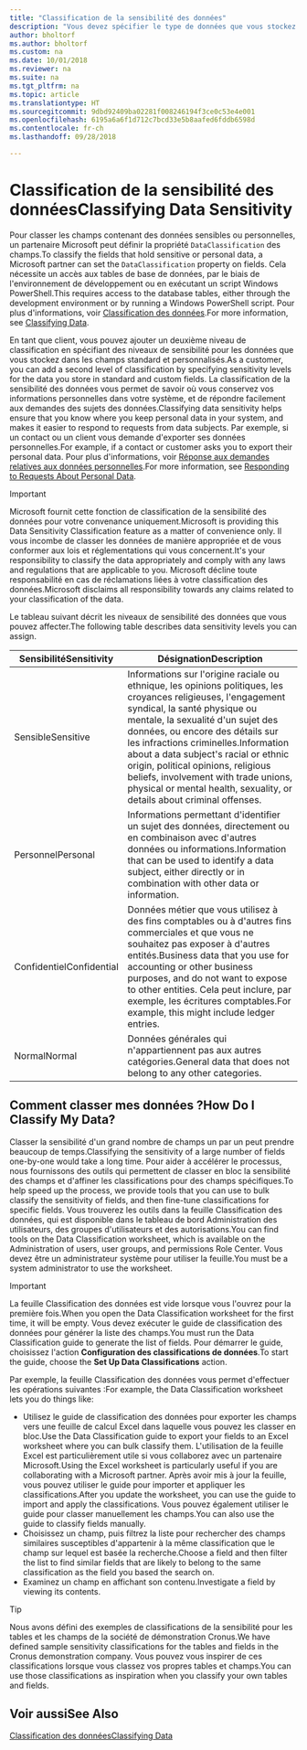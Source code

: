 ```yaml
---
title: "Classification de la sensibilité des données"
description: "Vous devez spécifier le type de données que vous stockez sur les personnes afin de pouvoir répondre aux demandes des sujets des données."
author: bholtorf
ms.author: bholtorf
ms.custom: na
ms.date: 10/01/2018
ms.reviewer: na
ms.suite: na
ms.tgt_pltfrm: na
ms.topic: article
ms.translationtype: HT
ms.sourcegitcommit: 9dbd92409ba02281f008246194f3ce0c53e4e001
ms.openlocfilehash: 6195a6a6f1d712c7bcd33e5b8aafed6fddb6598d
ms.contentlocale: fr-ch
ms.lasthandoff: 09/28/2018

---
```


# <a name="classifying-data-sensitivity"></a><span data-ttu-id="a0a2c-103">Classification de la sensibilité des données</span><span class="sxs-lookup"><span data-stu-id="a0a2c-103">Classifying Data Sensitivity</span></span>
<span data-ttu-id="a0a2c-104">Pour classer les champs contenant des données sensibles ou personnelles, un partenaire Microsoft peut définir la propriété ```DataClassification``` des champs.</span><span class="sxs-lookup"><span data-stu-id="a0a2c-104">To classify the fields that hold sensitive or personal data, a Microsoft partner can set the ```DataClassification``` property on fields.</span></span> <span data-ttu-id="a0a2c-105">Cela nécessite un accès aux tables de base de données, par le biais de l'environnement de développement ou en exécutant un script Windows PowerShell.</span><span class="sxs-lookup"><span data-stu-id="a0a2c-105">This requires access to the database tables, either through the development environment or by running a Windows PowerShell script.</span></span> <span data-ttu-id="a0a2c-106">Pour plus d'informations, voir [Classification des données](https://docs.microsoft.com/en-us/dynamics-nav/classifying-data).</span><span class="sxs-lookup"><span data-stu-id="a0a2c-106">For more information, see [Classifying Data](https://docs.microsoft.com/en-us/dynamics-nav/classifying-data).</span></span>  

<span data-ttu-id="a0a2c-107">En tant que client, vous pouvez ajouter un deuxième niveau de classification en spécifiant des niveaux de sensibilité pour les données que vous stockez dans les champs standard et personnalisés.</span><span class="sxs-lookup"><span data-stu-id="a0a2c-107">As a customer, you can add a second level of classification by specifying sensitivity levels for the data you store in standard and custom fields.</span></span> <span data-ttu-id="a0a2c-108">La classification de la sensibilité des données vous permet de savoir où vous conservez vos informations personnelles dans votre système, et de répondre facilement aux demandes des sujets des données.</span><span class="sxs-lookup"><span data-stu-id="a0a2c-108">Classifying data sensitivity helps ensure that you know where you keep personal data in your system, and makes it easier to respond to requests from data subjects.</span></span> <span data-ttu-id="a0a2c-109">Par exemple, si un contact ou un client vous demande d'exporter ses données personnelles.</span><span class="sxs-lookup"><span data-stu-id="a0a2c-109">For example, if a contact or customer asks you to export their personal data.</span></span> <span data-ttu-id="a0a2c-110">Pour plus d'informations, voir [Réponse aux demandes relatives aux données personnelles](admin-responding-to-requests-about-personal-data.md).</span><span class="sxs-lookup"><span data-stu-id="a0a2c-110">For more information, see [Responding to Requests About Personal Data](admin-responding-to-requests-about-personal-data.md).</span></span>

> [!Important]
> <span data-ttu-id="a0a2c-111">Microsoft fournit cette fonction de classification de la sensibilité des données pour votre convenance uniquement.</span><span class="sxs-lookup"><span data-stu-id="a0a2c-111">Microsoft is providing this Data Sensitivity Classification feature as a matter of convenience only.</span></span> <span data-ttu-id="a0a2c-112">Il vous incombe de classer les données de manière appropriée et de vous conformer aux lois et réglementations qui vous concernent.</span><span class="sxs-lookup"><span data-stu-id="a0a2c-112">It's your responsibility to classify the data appropriately and comply with any laws and regulations that are applicable to you.</span></span> <span data-ttu-id="a0a2c-113">Microsoft décline toute responsabilité en cas de réclamations liées à votre classification des données.</span><span class="sxs-lookup"><span data-stu-id="a0a2c-113">Microsoft disclaims all responsibility towards any claims related to your classification of the data.</span></span>  

<span data-ttu-id="a0a2c-114">Le tableau suivant décrit les niveaux de sensibilité des données que vous pouvez affecter.</span><span class="sxs-lookup"><span data-stu-id="a0a2c-114">The following table describes data sensitivity levels you can assign.</span></span>

|<span data-ttu-id="a0a2c-115">Sensibilité</span><span class="sxs-lookup"><span data-stu-id="a0a2c-115">Sensitivity</span></span>|<span data-ttu-id="a0a2c-116">Désignation</span><span class="sxs-lookup"><span data-stu-id="a0a2c-116">Description</span></span>|
|----|----|
|<span data-ttu-id="a0a2c-117">Sensible</span><span class="sxs-lookup"><span data-stu-id="a0a2c-117">Sensitive</span></span> | <span data-ttu-id="a0a2c-118">Informations sur l'origine raciale ou ethnique, les opinions politiques, les croyances religieuses, l'engagement syndical, la santé physique ou mentale, la sexualité d'un sujet des données, ou encore des détails sur les infractions criminelles.</span><span class="sxs-lookup"><span data-stu-id="a0a2c-118">Information about a data subject's racial or ethnic origin, political opinions, religious beliefs, involvement with trade unions, physical or mental health, sexuality, or details about criminal offenses.</span></span> |
|<span data-ttu-id="a0a2c-119">Personnel</span><span class="sxs-lookup"><span data-stu-id="a0a2c-119">Personal</span></span> | <span data-ttu-id="a0a2c-120">Informations permettant d'identifier un sujet des données, directement ou en combinaison avec d'autres données ou informations.</span><span class="sxs-lookup"><span data-stu-id="a0a2c-120">Information that can be used to identify a data subject, either directly or in combination with other data or information.</span></span>|
|<span data-ttu-id="a0a2c-121">Confidentiel</span><span class="sxs-lookup"><span data-stu-id="a0a2c-121">Confidential</span></span> | <span data-ttu-id="a0a2c-122">Données métier que vous utilisez à des fins comptables ou à d'autres fins commerciales et que vous ne souhaitez pas exposer à d'autres entités.</span><span class="sxs-lookup"><span data-stu-id="a0a2c-122">Business data that you use for accounting or other business purposes, and do not want to expose to other entities.</span></span> <span data-ttu-id="a0a2c-123">Cela peut inclure, par exemple, les écritures comptables.</span><span class="sxs-lookup"><span data-stu-id="a0a2c-123">For example, this might include ledger entries.</span></span>|
|<span data-ttu-id="a0a2c-124">Normal</span><span class="sxs-lookup"><span data-stu-id="a0a2c-124">Normal</span></span> | <span data-ttu-id="a0a2c-125">Données générales qui n'appartiennent pas aux autres catégories.</span><span class="sxs-lookup"><span data-stu-id="a0a2c-125">General data that does not belong to any other categories.</span></span>|

## <a name="how-do-i-classify-my-data"></a><span data-ttu-id="a0a2c-126">Comment classer mes données ?</span><span class="sxs-lookup"><span data-stu-id="a0a2c-126">How Do I Classify My Data?</span></span>
<span data-ttu-id="a0a2c-127">Classer la sensibilité d'un grand nombre de champs un par un peut prendre beaucoup de temps.</span><span class="sxs-lookup"><span data-stu-id="a0a2c-127">Classifying the sensitivity of a large number of fields one-by-one would take a long time.</span></span> <span data-ttu-id="a0a2c-128">Pour aider à accélérer le processus, nous fournissons des outils qui permettent de classer en bloc la sensibilité des champs et d'affiner les classifications pour des champs spécifiques.</span><span class="sxs-lookup"><span data-stu-id="a0a2c-128">To help speed up the process, we provide tools that you can use to bulk classify the sensitivity of fields, and then fine-tune classifications for specific fields.</span></span> <span data-ttu-id="a0a2c-129">Vous trouverez les outils dans la feuille Classification des données, qui est disponible dans le tableau de bord Administration des utilisateurs, des groupes d'utilisateurs et des autorisations.</span><span class="sxs-lookup"><span data-stu-id="a0a2c-129">You can find tools on the Data Classification worksheet, which is available on the Administration of users, user groups, and permissions Role Center.</span></span> <span data-ttu-id="a0a2c-130">Vous devez être un administrateur système pour utiliser la feuille.</span><span class="sxs-lookup"><span data-stu-id="a0a2c-130">You must be a system administrator to use the worksheet.</span></span>

> [!Important]
> <span data-ttu-id="a0a2c-131">La feuille Classification des données est vide lorsque vous l'ouvrez pour la première fois.</span><span class="sxs-lookup"><span data-stu-id="a0a2c-131">When you open the Data Classification worksheet for the first time, it will be empty.</span></span> <span data-ttu-id="a0a2c-132">Vous devez exécuter le guide de classification des données pour générer la liste des champs.</span><span class="sxs-lookup"><span data-stu-id="a0a2c-132">You must run the Data Classification guide to generate the list of fields.</span></span> <span data-ttu-id="a0a2c-133">Pour démarrer le guide, choisissez l'action **Configuration des classifications de données**.</span><span class="sxs-lookup"><span data-stu-id="a0a2c-133">To start the guide, choose the **Set Up Data Classifications** action.</span></span>

<span data-ttu-id="a0a2c-134">Par exemple, la feuille Classification des données vous permet d'effectuer les opérations suivantes :</span><span class="sxs-lookup"><span data-stu-id="a0a2c-134">For example, the Data Classification worksheet lets you do things like:</span></span>  

* <span data-ttu-id="a0a2c-135">Utilisez le guide de classification des données pour exporter les champs vers une feuille de calcul Excel dans laquelle vous pouvez les classer en bloc.</span><span class="sxs-lookup"><span data-stu-id="a0a2c-135">Use the Data Classification guide to export your fields to an Excel worksheet where you can bulk classify them.</span></span> <span data-ttu-id="a0a2c-136">L'utilisation de la feuille Excel est particulièrement utile si vous collaborez avec un partenaire Microsoft.</span><span class="sxs-lookup"><span data-stu-id="a0a2c-136">Using the Excel worksheet is particularly useful if you are collaborating with a Microsoft partner.</span></span> <span data-ttu-id="a0a2c-137">Après avoir mis à jour la feuille, vous pouvez utiliser le guide pour importer et appliquer les classifications.</span><span class="sxs-lookup"><span data-stu-id="a0a2c-137">After you update the worksheet, you can use the guide to import and apply the classifications.</span></span> <span data-ttu-id="a0a2c-138">Vous pouvez également utiliser le guide pour classer manuellement les champs.</span><span class="sxs-lookup"><span data-stu-id="a0a2c-138">You can also use the guide to classify fields manually.</span></span>  
* <span data-ttu-id="a0a2c-139">Choisissez un champ, puis filtrez la liste pour rechercher des champs similaires susceptibles d'appartenir à la même classification que le champ sur lequel est basée la recherche.</span><span class="sxs-lookup"><span data-stu-id="a0a2c-139">Choose a field and then filter the list to find similar fields that are likely to belong to the same classification as the field you based the search on.</span></span>  
* <span data-ttu-id="a0a2c-140">Examinez un champ en affichant son contenu.</span><span class="sxs-lookup"><span data-stu-id="a0a2c-140">Investigate a field by viewing its contents.</span></span>  

> [!Tip]
> <span data-ttu-id="a0a2c-141">Nous avons défini des exemples de classifications de la sensibilité pour les tables et les champs de la société de démonstration Cronus.</span><span class="sxs-lookup"><span data-stu-id="a0a2c-141">We have defined sample sensitivity classifications for the tables and fields in the Cronus demonstration company.</span></span> <span data-ttu-id="a0a2c-142">Vous pouvez vous inspirer de ces classifications lorsque vous classez vos propres tables et champs.</span><span class="sxs-lookup"><span data-stu-id="a0a2c-142">You can use those classifications as inspiration when you classify your own tables and fields.</span></span>

## <a name="see-also"></a><span data-ttu-id="a0a2c-143">Voir aussi</span><span class="sxs-lookup"><span data-stu-id="a0a2c-143">See Also</span></span>
[<span data-ttu-id="a0a2c-144">Classification des données</span><span class="sxs-lookup"><span data-stu-id="a0a2c-144">Classifying Data</span></span>](https://docs.microsoft.com/en-us/dynamics-nav/classifying-data)  


